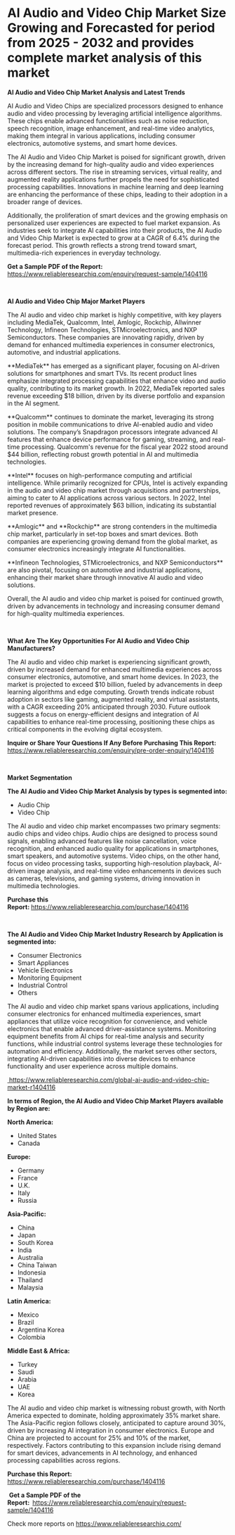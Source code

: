 <p><h1>AI Audio and Video Chip Market Size Growing and Forecasted for period from 2025 - 2032 and provides complete market analysis of this market</h1></p><p><strong>AI Audio and Video Chip Market Analysis and Latest Trends</strong></p>
<p><p>AI Audio and Video Chips are specialized processors designed to enhance audio and video processing by leveraging artificial intelligence algorithms. These chips enable advanced functionalities such as noise reduction, speech recognition, image enhancement, and real-time video analytics, making them integral in various applications, including consumer electronics, automotive systems, and smart home devices.</p><p>The AI Audio and Video Chip Market is poised for significant growth, driven by the increasing demand for high-quality audio and video experiences across different sectors. The rise in streaming services, virtual reality, and augmented reality applications further propels the need for sophisticated processing capabilities. Innovations in machine learning and deep learning are enhancing the performance of these chips, leading to their adoption in a broader range of devices.</p><p>Additionally, the proliferation of smart devices and the growing emphasis on personalized user experiences are expected to fuel market expansion. As industries seek to integrate AI capabilities into their products, the AI Audio and Video Chip Market is expected to grow at a CAGR of 6.4% during the forecast period. This growth reflects a strong trend toward smart, multimedia-rich experiences in everyday technology.</p></p>
<p><strong>Get a Sample PDF of the Report:&nbsp;</strong> <a href="https://www.reliableresearchiq.com/enquiry/request-sample/1404116?utm_campaign=1137&utm_medium=2&utm_source=Github&utm_content=ia&utm_term=13012025&utm_id=ai-audio-and-video-chip">https://www.reliableresearchiq.com/enquiry/request-sample/1404116</a></p>
<p>&nbsp;</p>
<p><strong>AI Audio and Video Chip Major Market Players</strong></p>
<p><p>The AI audio and video chip market is highly competitive, with key players including MediaTek, Qualcomm, Intel, Amlogic, Rockchip, Allwinner Technology, Infineon Technologies, STMicroelectronics, and NXP Semiconductors. These companies are innovating rapidly, driven by demand for enhanced multimedia experiences in consumer electronics, automotive, and industrial applications.</p><p>**MediaTek** has emerged as a significant player, focusing on AI-driven solutions for smartphones and smart TVs. Its recent product lines emphasize integrated processing capabilities that enhance video and audio quality, contributing to its market growth. In 2022, MediaTek reported sales revenue exceeding $18 billion, driven by its diverse portfolio and expansion in the AI segment.</p><p>**Qualcomm** continues to dominate the market, leveraging its strong position in mobile communications to drive AI-enabled audio and video solutions. The company’s Snapdragon processors integrate advanced AI features that enhance device performance for gaming, streaming, and real-time processing. Qualcomm's revenue for the fiscal year 2022 stood around $44 billion, reflecting robust growth potential in AI and multimedia technologies.</p><p>**Intel** focuses on high-performance computing and artificial intelligence. While primarily recognized for CPUs, Intel is actively expanding in the audio and video chip market through acquisitions and partnerships, aiming to cater to AI applications across various sectors. In 2022, Intel reported revenues of approximately $63 billion, indicating its substantial market presence.</p><p>**Amlogic** and **Rockchip** are strong contenders in the multimedia chip market, particularly in set-top boxes and smart devices. Both companies are experiencing growing demand from the global market, as consumer electronics increasingly integrate AI functionalities.</p><p>**Infineon Technologies, STMicroelectronics, and NXP Semiconductors** are also pivotal, focusing on automotive and industrial applications, enhancing their market share through innovative AI audio and video solutions.</p><p>Overall, the AI audio and video chip market is poised for continued growth, driven by advancements in technology and increasing consumer demand for high-quality multimedia experiences.</p></p>
<p>&nbsp;</p>
<p><strong>What Are The Key Opportunities For AI Audio and Video Chip Manufacturers?</strong></p>
<p><p>The AI audio and video chip market is experiencing significant growth, driven by increased demand for enhanced multimedia experiences across consumer electronics, automotive, and smart home devices. In 2023, the market is projected to exceed $10 billion, fueled by advancements in deep learning algorithms and edge computing. Growth trends indicate robust adoption in sectors like gaming, augmented reality, and virtual assistants, with a CAGR exceeding 20% anticipated through 2030. Future outlook suggests a focus on energy-efficient designs and integration of AI capabilities to enhance real-time processing, positioning these chips as critical components in the evolving digital ecosystem.</p></p>
<p><strong>Inquire or Share Your Questions If Any Before Purchasing This Report:</strong> <a href="https://www.reliableresearchiq.com/enquiry/pre-order-enquiry/1404116?utm_campaign=1137&utm_medium=2&utm_source=Github&utm_content=ia&utm_term=13012025&utm_id=ai-audio-and-video-chip">https://www.reliableresearchiq.com/enquiry/pre-order-enquiry/1404116</a></p>
<p>&nbsp;</p>
<p><strong>Market Segmentation</strong></p>
<p><strong>The AI Audio and Video Chip Market Analysis by types is segmented into:</strong></p>
<p><ul><li>Audio Chip</li><li>Video Chip</li></ul></p>
<p><p>The AI audio and video chip market encompasses two primary segments: audio chips and video chips. Audio chips are designed to process sound signals, enabling advanced features like noise cancellation, voice recognition, and enhanced audio quality for applications in smartphones, smart speakers, and automotive systems. Video chips, on the other hand, focus on video processing tasks, supporting high-resolution playback, AI-driven image analysis, and real-time video enhancements in devices such as cameras, televisions, and gaming systems, driving innovation in multimedia technologies.</p></p>
<p><strong>Purchase this Report:&nbsp;</strong><a href="https://www.reliableresearchiq.com/purchase/1404116?utm_campaign=1137&utm_medium=2&utm_source=Github&utm_content=ia&utm_term=13012025&utm_id=ai-audio-and-video-chip">https://www.reliableresearchiq.com/purchase/1404116</a></p>
<p>&nbsp;</p>
<p><strong>The AI Audio and Video Chip Market Industry Research by Application is segmented into:</strong></p>
<p><ul><li>Consumer Electronics</li><li>Smart Appliances</li><li>Vehicle Electronics</li><li>Monitoring Equipment</li><li>Industrial Control</li><li>Others</li></ul></p>
<p><p>The AI audio and video chip market spans various applications, including consumer electronics for enhanced multimedia experiences, smart appliances that utilize voice recognition for convenience, and vehicle electronics that enable advanced driver-assistance systems. Monitoring equipment benefits from AI chips for real-time analysis and security functions, while industrial control systems leverage these technologies for automation and efficiency. Additionally, the market serves other sectors, integrating AI-driven capabilities into diverse devices to enhance functionality and user experience across multiple domains.</p></p>
<p><a href="https://www.reliableresearchiq.com/global-ai-audio-and-video-chip-market-r1404116?utm_campaign=1137&utm_medium=2&utm_source=Github&utm_content=ia&utm_term=13012025&utm_id=ai-audio-and-video-chip">&nbsp;https://www.reliableresearchiq.com/global-ai-audio-and-video-chip-market-r1404116</a></p>
<p><strong>In terms of Region, the AI Audio and Video Chip Market Players available by Region are:</strong></p>
<p>
    <p> <strong> North America: </strong>
        <ul>
            <li>United States</li>
            <li>Canada</li>
        </ul>
        </p> 
    <p> <strong> Europe: </strong>
        <ul>
            <li>Germany</li>
            <li>France</li>
            <li>U.K.</li>
            <li>Italy</li>
            <li>Russia</li>
        </ul>
        </p> 
    <p> <strong> Asia-Pacific: </strong>
        <ul>
            <li>China</li>
            <li>Japan</li>
            <li>South Korea</li>
            <li>India</li>
            <li>Australia</li>
            <li>China Taiwan</li>
            <li>Indonesia</li>
            <li>Thailand</li>
            <li>Malaysia</li>
        </ul>
        </p> 
    <p> <strong> Latin America: </strong>
        <ul>
            <li>Mexico</li>
            <li>Brazil</li>
            <li>Argentina Korea</li>
            <li>Colombia</li>
        </ul>
        </p> 
    <p> <strong> Middle East & Africa: </strong>
        <ul>
            <li>Turkey</li>
            <li>Saudi</li>
            <li>Arabia</li>
            <li>UAE</li>
            <li>Korea</li>
        </ul>
    </p>
    </p>
<p><p>The AI audio and video chip market is witnessing robust growth, with North America expected to dominate, holding approximately 35% market share. The Asia-Pacific region follows closely, anticipated to capture around 30%, driven by increasing AI integration in consumer electronics. Europe and China are projected to account for 25% and 10% of the market, respectively. Factors contributing to this expansion include rising demand for smart devices, advancements in AI technology, and enhanced processing capabilities across regions.</p></p>
<p><strong>Purchase this Report: </strong><a href="https://www.reliableresearchiq.com/purchase/1404116?utm_campaign=1137&utm_medium=2&utm_source=Github&utm_content=ia&utm_term=13012025&utm_id=ai-audio-and-video-chip">https://www.reliableresearchiq.com/purchase/1404116</a></p>
<p>&nbsp;<strong>Get a Sample PDF of the Report:&nbsp;&nbsp;</strong><a href="https://www.reliableresearchiq.com/enquiry/request-sample/1404116?utm_campaign=1137&utm_medium=2&utm_source=Github&utm_content=ia&utm_term=13012025&utm_id=ai-audio-and-video-chip">https://www.reliableresearchiq.com/enquiry/request-sample/1404116</a></p>
<p><strong></strong></p>
<p>Check more reports on <a href="https://www.reliableresearchiq.com/?utm_campaign=1137&utm_medium=2&utm_source=Github&utm_content=ia&utm_term=13012025&utm_id=ai-audio-and-video-chip">https://www.reliableresearchiq.com/</a></p>